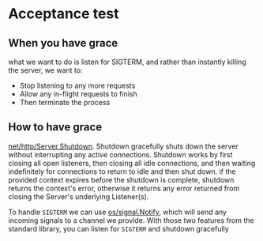 # Acceptance test

## When you have grace

what we want to do is listen for SIGTERM, and rather than instantly killing the server, we want to:

- Stop listening to any more requests
- Allow any in-flight requests to finish
- Then terminate the process

## How to have grace

[net/http/Server.Shutdown](https://pkg.go.dev/net/http#Server.Shutdown).
Shutdown gracefully shuts down the server without interrupting any active connections.
Shutdown works by first closing all open listeners, then closing all idle connections, and then
waiting indefinitely for connections to return to idle and then shut down. if the provided context
expires before the shutdown is complete, shutdown returns the context's error, otherwise it returns
any error returned from closing the Server's underlying Listener(s).

To handle `SIGTERM` we can use [os/signal.Notify](https://pkg.go.dev/os/signal#Notify), which will send any incoming signals
to a channel we provide.
With those two features from the standard library, you can listen for `SIGTERM` and shutdown gracefully
